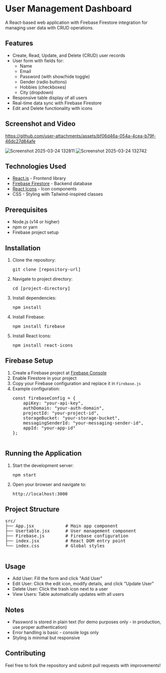 <h1>User Management Dashboard</h1>
    <p>A React-based web application with Firebase Firestore integration for managing user data with CRUD operations.</p>

  <h2>Features</h2>
    <ul>
        <li>Create, Read, Update, and Delete (CRUD) user records</li>
        <li>User form with fields for:
            <ul>
                <li>Name</li>
                <li>Email</li>
                <li>Password (with show/hide toggle)</li>
                <li>Gender (radio buttons)</li>
                <li>Hobbies (checkboxes)</li>
                <li>City (dropdown)</li>
            </ul>
        </li>
        <li>Responsive table display of all users</li>
        <li>Real-time data sync with Firebase Firestore</li>
        <li>Edit and Delete functionality with icons</li>
    </ul>

<h2>Screenshot and Video</h2>





https://github.com/user-attachments/assets/bf06d46a-054a-4cea-b79f-46dc27d84afe





![Screenshot 2025-03-24 132811](https://github.com/user-attachments/assets/f06f64aa-3196-4ac0-952b-14d0764f0fbc)
![Screenshot 2025-03-24 132742](https://github.com/user-attachments/assets/1e65639f-231c-426b-916b-8637a9ece150)



  <h2>Technologies Used</h2>
    <ul>
        <li><a href="https://reactjs.org/">React.js</a> - Frontend library</li>
        <li><a href="https://firebase.google.com/">Firebase Firestore</a> - Backend database</li>
        <li><a href="https://react-icons.github.io/react-icons/">React Icons</a> - Icon components</li>
        <li>CSS - Styling with Tailwind-inspired classes</li>
    </ul>

   <h2>Prerequisites</h2>
    <ul>
        <li>Node.js (v14 or higher)</li>
        <li>npm or yarn</li>
        <li>Firebase project setup</li>
    </ul>

  <h2>Installation</h2>
    <ol>
        <li>Clone the repository:
            <pre>git clone [repository-url]</pre>
        </li>
        <li>Navigate to project directory:
            <pre>cd [project-directory]</pre>
        </li>
        <li>Install dependencies:
            <pre>npm install</pre>
        </li>
        <li>Install Firebase:
            <pre>npm install firebase</pre>
        </li>
        <li>Install React Icons:
            <pre>npm install react-icons</pre>
        </li>
    </ol>

  <h2>Firebase Setup</h2>
    <ol>
        <li>Create a Firebase project at <a href="https://console.firebase.google.com/">Firebase Console</a></li>
        <li>Enable Firestore in your project</li>
        <li>Copy your Firebase configuration and replace it in <code>Firebase.js</code></li>
        <li>Example configuration:
            <pre>
const firebaseConfig = {
    apiKey: "your-api-key",
    authDomain: "your-auth-domain",
    projectId: "your-project-id",
    storageBucket: "your-storage-bucket",
    messagingSenderId: "your-messaging-sender-id",
    appId: "your-app-id"
};
            </pre>
        </li>
    </ol>

   <h2>Running the Application</h2>
    <ol>
        <li>Start the development server:
            <pre>npm start</pre>
        </li>
        <li>Open your browser and navigate to:
            <pre>http://localhost:3000</pre>
        </li>
    </ol>

  <h2>Project Structure</h2>
    <pre>
src/
├── App.jsx            # Main app component
├── Usertable.jsx      # User management component
├── Firebase.js        # Firebase configuration
├── index.jsx          # React DOM entry point
└── index.css          # Global styles
    </pre>
    <h2>Usage</h2>
    <ul>
        <li>Add User: Fill the form and click "Add User"</li>
        <li>Edit User: Click the edit icon, modify details, and click "Update User"</li>
        <li>Delete User: Click the trash icon next to a user</li>
        <li>View Users: Table automatically updates with all users</li>
    </ul>

   <h2>Notes</h2>
    <ul>
        <li>Password is stored in plain text (for demo purposes only - in production, use proper authentication)</li>
        <li>Error handling is basic - console logs only</li>
        <li>Styling is minimal but responsive</li>
    </ul>

  <h2>Contributing</h2>
<p>Feel free to fork the repository and submit pull requests with improvements!</p>

   
   
